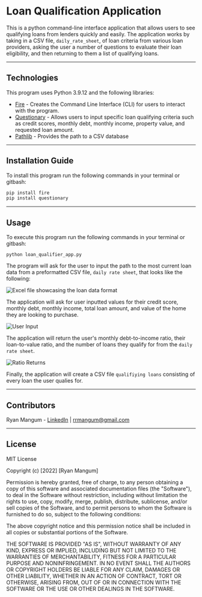 # Loan Qualification Application

This is a python command-line interface application that allows users to see qualifying loans from lenders quickly and easily. The application works by taking in a CSV file, `daily_rate_sheet`, of loan criteria from various loan providers, asking the user a number of questions to evaluate their loan eligibility, and then returning to them a list of qualifying loans.

---

## Technologies

This program uses Python 3.9.12 and the following libraries:
* [Fire](https://github.com/google/python-fire/blob/master/docs/guide.md) - Creates the Command Line Interface (CLI) for users to interact with the program.
* [Questionary](https://pypi.org/project/questionary/#documentation) - Allows users to input specific loan qualifying criteria such as credit scores, monthly debt, monthly income, property value, and requested loan amount.
* [Pathlib](https://docs.python.org/3/library/pathlib.html) - Provides the path to a CSV database

---

## Installation Guide

To install this program run the following commands in your terminal or gitbash:

```python
pip install fire
pip install questionary
```

---

## Usage

To execute this program run the following commands in your terminal or gitbash:

```
python loan_qualifier_app.py
```
The program will ask for the user to input the path to the most current loan data from a preformatted CSV file, `daily rate sheet`, that looks like the following:

![Excel file showcasing the loan data format](loan-qualification-application/images/input_data_format.png)

The application will ask for user inputted values for their credit score, monthly debt, monthly income, total loan amount, and value of the home they are looking to purchase.

![User Input](loan-qualification-application/images/user_input.png)

The application will return the user's monthly debt-to-income ratio, their loan-to-value ratio, and the number of loans they qualify for from the `daily rate sheet`.

![Ratio Returns](loan-qualification-application/images/ratio_returns.png)

Finally, the application will create a CSV file `qualifiying loans` consisting of every loan the user qualies for.

---

## Contributors

Ryan Mangum - [LinkedIn](https://www.linkedin.com/in/ryanrmangum/) | rrmangum@gmail.com

---

## License

MIT License

Copyright (c) [2022] [Ryan Mangum]

Permission is hereby granted, free of charge, to any person obtaining a copy
of this software and associated documentation files (the "Software"), to deal
in the Software without restriction, including without limitation the rights
to use, copy, modify, merge, publish, distribute, sublicense, and/or sell
copies of the Software, and to permit persons to whom the Software is
furnished to do so, subject to the following conditions:

The above copyright notice and this permission notice shall be included in all
copies or substantial portions of the Software.

THE SOFTWARE IS PROVIDED "AS IS", WITHOUT WARRANTY OF ANY KIND, EXPRESS OR
IMPLIED, INCLUDING BUT NOT LIMITED TO THE WARRANTIES OF MERCHANTABILITY,
FITNESS FOR A PARTICULAR PURPOSE AND NONINFRINGEMENT. IN NO EVENT SHALL THE
AUTHORS OR COPYRIGHT HOLDERS BE LIABLE FOR ANY CLAIM, DAMAGES OR OTHER
LIABILITY, WHETHER IN AN ACTION OF CONTRACT, TORT OR OTHERWISE, ARISING FROM,
OUT OF OR IN CONNECTION WITH THE SOFTWARE OR THE USE OR OTHER DEALINGS IN THE
SOFTWARE.
